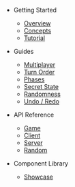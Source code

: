 * Getting Started

  * [Overview](/)
  * [Concepts](concepts.md)
  * [Tutorial](tutorial.md)

* Guides

  * [Multiplayer](multiplayer.md)
  * [Turn Order](turn-order.md)
  * [Phases](phases.md)
  * [Secret State](secret-state.md)
  * [Randomness](random.md)
  * [Undo / Redo](undo.md)

* API Reference

  * [Game](api/Game.md)
  * [Client](api/Client.md)
  * [Server](api/Server.md)
  * [Random](api/Random.md)

* Component Library
  * [Showcase](storybook.md)
